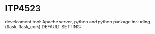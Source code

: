 # ITP4523
development tool:  Apache server, python and python package including (flask, flask_cors)
DEFAULT SETTING:
